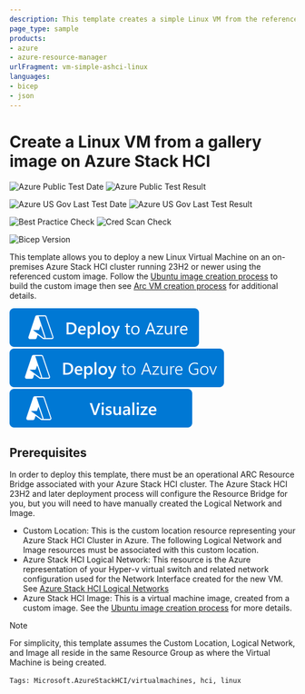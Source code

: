 ```yaml
---
description: This template creates a simple Linux VM from the referenced custom image on Azure Stack HCI version 23H2+
page_type: sample
products:
- azure
- azure-resource-manager
urlFragment: vm-simple-ashci-linux
languages:
- bicep
- json
---
```

# Create a Linux VM from a gallery image on Azure Stack HCI

![Azure Public Test Date](https://azurequickstartsservice.blob.core.windows.net/badges/quickstarts/microsoft.azurestackhci/vm-simple-ashci-linux/PublicLastTestDate.svg)
![Azure Public Test Result](https://azurequickstartsservice.blob.core.windows.net/badges/quickstarts/microsoft.azurestackhci/vm-simple-ashci-linux/PublicDeployment.svg)

![Azure US Gov Last Test Date](https://azurequickstartsservice.blob.core.windows.net/badges/quickstarts/microsoft.azurestackhci/vm-simple-ashci-linux/FairfaxLastTestDate.svg)
![Azure US Gov Last Test Result](https://azurequickstartsservice.blob.core.windows.net/badges/quickstarts/microsoft.azurestackhci/vm-simple-ashci-linux/FairfaxDeployment.svg)

![Best Practice Check](https://azurequickstartsservice.blob.core.windows.net/badges/quickstarts/microsoft.azurestackhci/vm-simple-ashci-linux/BestPracticeResult.svg)
![Cred Scan Check](https://azurequickstartsservice.blob.core.windows.net/badges/quickstarts/microsoft.azurestackhci/vm-simple-ashci-linux/CredScanResult.svg)

![Bicep Version](https://azurequickstartsservice.blob.core.windows.net/badges/quickstarts/microsoft.azurestackhci/vm-simple-ashci-linux/BicepVersion.svg)

This template allows you to deploy a new Linux Virtual Machine on an on-premises Azure Stack HCI cluster running 23H2 or newer using the referenced custom image. Follow the [Ubuntu image creation process](/azure-stack/hci/manage/virtual-machine-image-linux-sysprep) to build the custom image then see [Arc VM creation process](/azure-stack/hci/manage/create-arc-virtual-machines) for additional details.

[![Deploy To Azure](https://raw.githubusercontent.com/Azure/azure-quickstart-templates/master/1-CONTRIBUTION-GUIDE/images/deploytoazure.svg?sanitize=true)](https://portal.azure.com/#create/Microsoft.Template/uri/https%3A%2F%2Fraw.githubusercontent.com%2FAzure%2Fazure-quickstart-templates%2Fmaster%2Fquickstarts%2Fmicrosoft.azurestackhci%2Fvm-simple-ashci-linux%2Fazuredeploy.json)
[![Deploy To Azure US Gov](https://raw.githubusercontent.com/Azure/azure-quickstart-templates/master/1-CONTRIBUTION-GUIDE/images/deploytoazuregov.svg?sanitize=true)](https://portal.azure.us/#create/Microsoft.Template/uri/https%3A%2F%2Fraw.githubusercontent.com%2FAzure%2Fazure-quickstart-templates%2Fmaster%2Fquickstarts%2Fmicrosoft.azurestackhci%2Fvm-simple-ashci-linux%2Fazuredeploy.json)
[![Visualize](https://raw.githubusercontent.com/Azure/azure-quickstart-templates/master/1-CONTRIBUTION-GUIDE/images/visualizebutton.svg?sanitize=true)](http://armviz.io/#/?load=https%3A%2F%2Fraw.githubusercontent.com%2FAzure%2Fazure-quickstart-templates%2Fmaster%2Fquickstarts%2Fmicrosoft.azurestackhci%2Fvm-simple-ashci-linux%2Fazuredeploy.json)

## Prerequisites

In order to deploy this template, there must be an operational ARC Resource Bridge associated with your Azure Stack HCI cluster. The Azure Stack HCI 23H2 and later deployment process will configure the Resource Bridge for you, but you will need to have manually created the Logical Network and Image.

- Custom Location: This is the custom location resource representing your Azure Stack HCI Cluster in Azure. The following Logical Network and Image resources must be associated with this custom location.
- Azure Stack HCI Logical Network: This resource is the Azure representation of your Hyper-v virtual switch and related network configuration used for the Network Interface created for the new VM. See [Azure Stack HCI Logical Networks](/azure-stack/hci/manage/create-logical-networks)
- Azure Stack HCI Image: This is a virtual machine image, created from a custom image. See the [Ubuntu image creation process](/azure-stack/hci/manage/virtual-machine-image-linux-sysprep) for more details.

> [!NOTE]
> For simplicity, this template assumes the Custom Location, Logical Network, and Image all reside in the same Resource Group as where the Virtual Machine is being created.


`Tags: Microsoft.AzureStackHCI/virtualmachines, hci, linux`